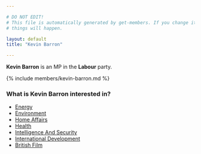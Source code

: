 ```yaml
---

# DO NOT EDIT!
# This file is automatically generated by get-members. If you change it, bad
# things will happen.

layout: default
title: "Kevin Barron"

---
```


**Kevin Barron** is an MP in the **Labour** party.

{% include members/kevin-barron.md %}

### What is Kevin Barron interested in?


* [Energy](/interests/energy.html)
* [Environment](/interests/environment.html)
* [Home Affairs](/interests/home-affairs.html)
* [Health](/interests/health.html)
* [Intelligence And Security](/interests/intelligence-and-security.html)
* [International Development](/interests/international-development.html)
* [British Film](/interests/british-film.html)

